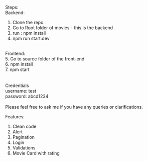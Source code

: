 Steps:<br/>
Backend:<br/>
1. Clone the repo.<br/>
2. Go to Root folder of movies - this is the backend<br/>
3. run : npm install<br/>
4. npm run start:dev<br/>
<br/>
Frontend:<br/>
5. Go to source folder of the front-end<br/>
6. npm install<br/>
7. npm start<br/>
<br/>
<br/>
Credentials<br/>
username: test<br/>
password: abcd1234<br/>
<br/>
Please feel free to ask me if you have any queries or clarifications.

Features:<br/>
1. Clean code<br/>
2. Alert<br/>
3. Pagination<br/>
4. Login<br/>
5. Validations<br/>
6. Movie Card with rating<br/>
